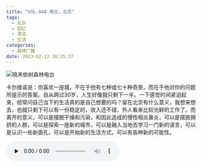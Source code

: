 ```yaml
---
title: "VOL.048 再见，北京"
tags:
  - 北京
  - 回忆
  - 漂泊
  - 生活
categories:
  - 森林广播
date: 2013-02-13 16:25:37
---
```


![晓禾依树森林电台](../../../images/radiocover/radio_048.jpg) 

卡尔维诺说：你喜欢一座城，不在于他有七种或七十种奇景，而在于他对你的问题所提示的答案。自从跨过30岁，人生好像就只剩下一半，一下感觉时间紧迫起来，经常问自己当下的生活真的是自己想要的吗？留在北京有什么意义，我想来想去，也就只剩下可以有一份稳定的，收入还不错，外人看来比较光鲜的工作了。而离开的意义，可以是摆脱干燥和污染，和因此造成的慢性咽炎鼻炎，可以是摆脱拥挤的人群，可以是探索一座新的城市，可以是融入当地去学习一门新的语言，可以是认识一些新面孔，可以是开始新的生活方式，可以有各种新的可能性。   

<audio id="audio" controls="" preload="none">
  <source id="mp3" src="http://www.coletree.com/radio/coletree_radio_048.mp3">
</audio>